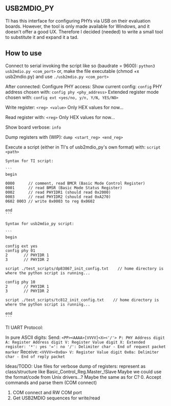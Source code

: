 ## USB2MDIO_PY

TI has this interface for configuring PHYs via USB on their evaluation boards.
However, the tool is only made available for Windows, and it doesn't offer a good UX.
Therefore I decided (needed) to write a small tool to substitute it and expand it a tad.

## How to use

Connect to serial invoking the script like so (baudrate = 9600):
    ```python3 usb2mdio.py <com_port>```
    or, make the file executable (chmod +x usb2mdio.py) and use
    ```./usb2mdio.py <com_port>```

After connected:
Configure PHY access:
    Show current config:
    ```config```
    PHY address chosen with:
    ```config phy <phy_address>```
    Extended register mode chosen with:
    ```config ext <yes/no, y/n, Y/N, YES/NO>```

Write register:
    ```<reg> <value>```
    Only HEX values for now...

Read register with:
    ```<reg>```
    Only HEX values for now...

Show board verbose:
    ```info```

Dump registers with (WIP):
    ```dump <start_reg> <end_reg>```

Execute a script (either in TI's of usb2mdio_py's own format) with:
    ```script <path>```

    Syntax for TI script:

    ```
    begin

    0000      // comment, read BMCR (Basic Mode Control Register)
    0001      // read BMSR (Basic Mode Status Register)
    0002      // read PHYIDR1 (should read 0x2000)
    0003      // read PHYIDR2 (should read 0xA270)
    0602 0003 // write 0x0003 to reg 0x0602

    end
    ```

    Syntax for usb2mdio_py script:

    ```
    begin

    config ext yes
    config phy 01
    2       // PHYIDR 1
    3       // PHYIDR 2

    script ./test_scripts/dp83867_init_config.txt    // home directory is where the python script is running...

    config phy 10
    2       // PHYIDR 1
    3       // PHYIDR 2

    script ./test_scripts/tc812_init_config.txt    // home directory is where the python script is running...

    end
    ```

TI UART Protocol:

In pure ASCII digits:
    Send:
    ```
        <PP><AAAA>[VVVV]<X><'/'>
        P: PHY Address digit
        A: Register Address digit
        V: Register Value digit
        X: Extended register:
            '*': yes
            '=': no
        '/': Delimiter char - End of request packet marker
    ```
    Receive:
    ```
        <VVVV><0x0a>
        V: Register Value digit
        0x0a: Delimiter char - End of reply packet
    ```


Ideas/TODO:
Use files for verbose dump of registers: represent as class/structure like Basic_Control_Reg.Master_!Slave
Maybe we could use the format/code from Unix drivers...?
Maybe the same as for C?
0. Accept commands and parse them (COM connect)
1. COM connect and RW COM port
2. Get USB2MDIO sequences for write/read